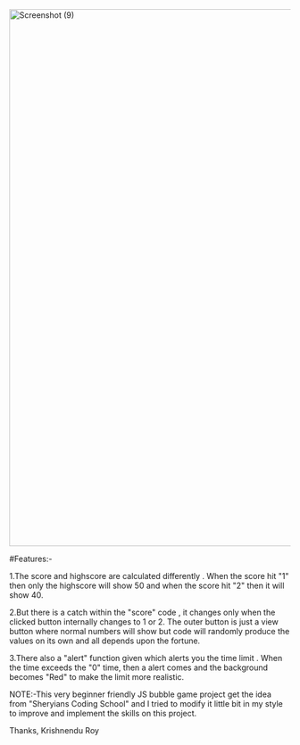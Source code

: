 <img width="963" alt="Screenshot (9)" src="https://github.com/Krishnendu-1/JS-Project/assets/116032373/bb39ea80-c867-4468-8bc4-d034e313bb12">

#Features:-

1.The score and highscore are calculated differently . When the score hit "1" then only the highscore will show 50 and when the score hit "2" then it will show 40.

2.But there is a catch within the "score" code , it changes only when the clicked  button internally changes to 1 or 2. The outer button is just a view button where normal numbers will show but code will randomly produce the values on its own and all depends upon the fortune.

3.There also a "alert" function given which alerts you the time limit . When the time exceeds the "0" time, then a alert comes and the background becomes "Red" to make the limit more realistic.

NOTE:-This very beginner friendly JS bubble game project get the idea from  "Sheryians Coding School" and I tried to modify it little bit in my style to improve and implement the skills on this project.

Thanks,
Krishnendu Roy
